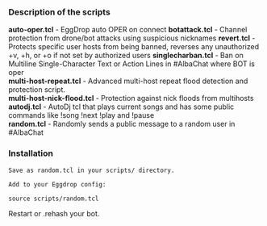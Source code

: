<h3>Description of the scripts</h3>

<strong>auto-oper.tcl</strong> - EggDrop auto OPER on connect
<strong>botattack.tcl</strong> - Channel protection from drone/bot attacks using suspicious nicknames
<strong>revert.tcl</strong> - Protects specific user hosts from being banned,  reverses any unauthorized +v, +h, or +o  if not set by authorized users
<strong>singlecharban.tcl</strong> - Ban on Multiline Single-Character Text or Action Lines in #AlbaChat where BOT is oper  
<strong>multi-host-repeat.tcl</strong> - Advanced multi-host repeat flood detection and protection script.  
<strong>multi-host-nick-flood.tcl</strong> - Protection against nick floods from multihosts  
<strong>autodj.tcl</strong> - AutoDj tcl that plays current songs and has some public commands like !song !next !play and !pause  
<strong>random.tcl</strong> - Randomly sends a public message  to a random user in #AlbaChat 

<h3>Installation</h3>

    Save as random.tcl in your scripts/ directory.

    Add to your Eggdrop config:
    
    source scripts/random.tcl

Restart or .rehash your bot.
